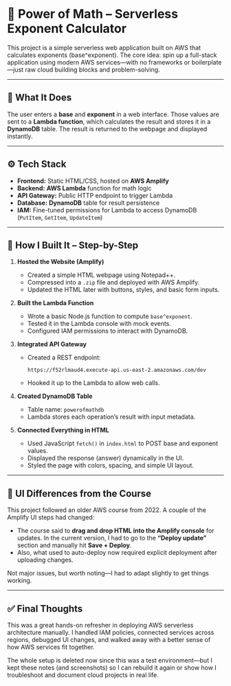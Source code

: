 # 🧮 Power of Math – Serverless Exponent Calculator

This project is a simple serverless web application built on AWS that calculates exponents (base^exponent). The core idea: spin up a full-stack application using modern AWS services—with no frameworks or boilerplate—just raw cloud building blocks and problem-solving.

---

## 🚀 What It Does

The user enters a **base** and **exponent** in a web interface. Those values are sent to a **Lambda function**, which calculates the result and stores it in a **DynamoDB** table. The result is returned to the webpage and displayed instantly.

---

## ⚙️ Tech Stack

- **Frontend:** Static HTML/CSS, hosted on **AWS Amplify**
- **Backend:** **AWS Lambda** function for math logic
- **API Gateway:** Public HTTP endpoint to trigger Lambda
- **Database:** **DynamoDB** table for result persistence
- **IAM:** Fine-tuned permissions for Lambda to access DynamoDB (`PutItem`, `GetItem`, `UpdateItem`)

---

## 🧱 How I Built It – Step-by-Step

1. **Hosted the Website (Amplify)**
   - Created a simple HTML webpage using Notepad++.
   - Compressed into a `.zip` file and deployed with AWS Amplify.
   - Updated the HTML later with buttons, styles, and basic form inputs.

2. **Built the Lambda Function**
   - Wrote a basic Node.js function to compute `base^exponent`.
   - Tested it in the Lambda console with mock events.
   - Configured IAM permissions to interact with DynamoDB.

3. **Integrated API Gateway**
   - Created a REST endpoint:
     ```
     https://f52rlmaud4.execute-api.us-east-2.amazonaws.com/dev
     ```
   - Hooked it up to the Lambda to allow web calls.

4. **Created DynamoDB Table**
   - Table name: `powerofmathdb`
   - Lambda stores each operation’s result with input metadata.

5. **Connected Everything in HTML**
   - Used JavaScript `fetch()` in `index.html` to POST base and exponent values.
   - Displayed the response (answer) dynamically in the UI.
   - Styled the page with colors, spacing, and simple UI layout.

---

## 📓 UI Differences from the Course

This project followed an older AWS course from 2022. A couple of the Amplify UI steps had changed:

- The course said to **drag and drop HTML into the Amplify console** for updates. In the current version, I had to go to the **“Deploy update”** section and manually hit **Save + Deploy**.
- Also, what used to auto-deploy now required explicit deployment after uploading changes.

Not major issues, but worth noting—I had to adapt slightly to get things working.

---

## ✅ Final Thoughts

This was a great hands-on refresher in deploying AWS serverless architecture manually. I handled IAM policies, connected services across regions, debugged UI changes, and walked away with a better sense of how AWS services fit together.

The whole setup is deleted now since this was a test environment—but I kept these notes (and screenshots) so I can rebuild it again or show how I troubleshoot and document cloud projects in real life.
